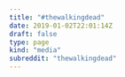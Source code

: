 ```yaml
---
title: "#thewalkingdead"
date: 2019-01-02T22:01:14Z
draft: false
type: page
kind: "media"
subreddit: "thewalkingdead"
---
```

